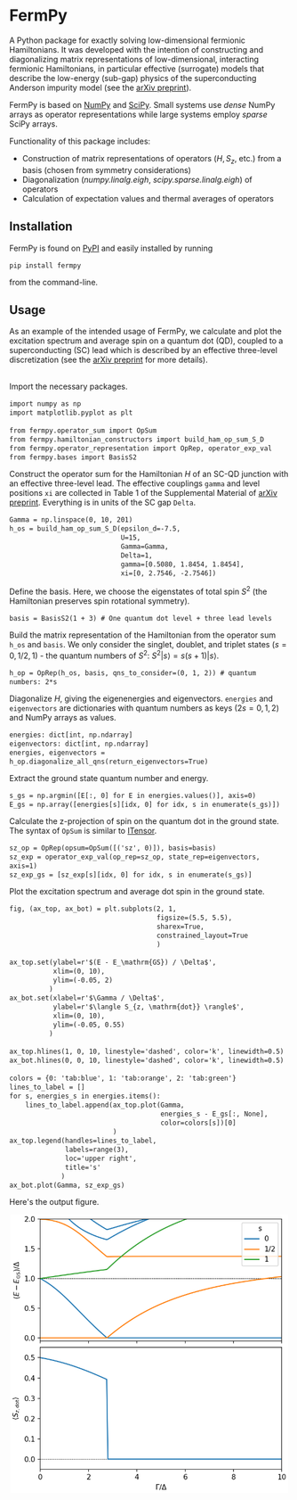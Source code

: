 # FermPy
A Python package for exactly solving low-dimensional fermionic Hamiltonians. It was developed with the intention of constructing and diagonalizing matrix representations of low-dimensional, interacting fermionic Hamiltonians, in particular effective (surrogate) models that describe the low-energy (sub-gap) physics of the superconducting Anderson impurity model (see the [arXiv preprint](https://arxiv.org/abs/2307.11646)).

FermPy is based on [NumPy](https://numpy.org/) and [SciPy](https://scipy.org/). Small systems use *dense* NumPy arrays as operator representations while large systems employ *sparse* SciPy arrays.

Functionality of this package includes:
- Construction of matrix representations of operators ($H, S_z$, etc.) from a basis (chosen from symmetry considerations)
- Diagonalization (*numpy.linalg.eigh*, *scipy.sparse.linalg.eigh*) of operators
- Calculation of expectation values and thermal averages of operators

## Installation
FermPy is found on [PyPI](https://pypi.org/project/fermpy/) and easily installed by running
```
pip install fermpy
```
from the command-line.

## Usage
As an example of the intended usage of FermPy, we calculate and plot the excitation spectrum and average spin on a quantum dot (QD), coupled to a superconducting (SC) lead which is described by an effective three-level discretization (see the [arXiv preprint](https://arxiv.org/abs/2307.11646) for more details).

<br />
Import the necessary packages.

```
import numpy as np
import matplotlib.pyplot as plt

from fermpy.operator_sum import OpSum
from fermpy.hamiltonian_constructors import build_ham_op_sum_S_D
from fermpy.operator_representation import OpRep, operator_exp_val
from fermpy.bases import BasisS2
```

Construct the operator sum for the Hamiltonian $H$ of an SC-QD junction with an effective three-level lead. The effective couplings `gamma` and level positions `xi` are collected in Table 1 of the Supplemental Material of [arXiv preprint](https://arxiv.org/abs/2307.11646). Everything is in units of the SC gap `Delta`.
```
Gamma = np.linspace(0, 10, 201)
h_os = build_ham_op_sum_S_D(epsilon_d=-7.5,
                            U=15,
                            Gamma=Gamma,
                            Delta=1,
                            gamma=[0.5080, 1.8454, 1.8454],
                            xi=[0, 2.7546, -2.7546])
```

Define the basis. Here, we choose the eigenstates of total spin $S^2$ (the Hamiltonian preserves spin rotational symmetry).
```
basis = BasisS2(1 + 3) # One quantum dot level + three lead levels
```

Build the matrix representation of the Hamiltonian from the operator sum `h_os` and `basis`. We only consider the singlet, doublet, and triplet states ($s = 0, 1/2, 1$) - the quantum numbers of $S^2$: $S^2 |s\rangle = s(s+1)|s\rangle$.
```
h_op = OpRep(h_os, basis, qns_to_consider=(0, 1, 2)) # quantum numbers: 2*s
```

Diagonalize $H$, giving the eigenenergies and eigenvectors. `energies` and `eigenvectors` are dictionaries with quantum numbers as keys ($2s = 0, 1, 2$) and NumPy arrays as values.
```
energies: dict[int, np.ndarray]
eigenvectors: dict[int, np.ndarray]
energies, eigenvectors = h_op.diagonalize_all_qns(return_eigenvectors=True)
```

Extract the ground state quantum number and energy.
```
s_gs = np.argmin([E[:, 0] for E in energies.values()], axis=0)
E_gs = np.array([energies[s][idx, 0] for idx, s in enumerate(s_gs)])
```

Calculate the z-projection of spin on the quantum dot in the ground state. The syntax of `OpSum` is similar to [ITensor](https://itensor.org/).
```
sz_op = OpRep(opsum=OpSum([('sz', 0)]), basis=basis)
sz_exp = operator_exp_val(op_rep=sz_op, state_rep=eigenvectors, axis=1)
sz_exp_gs = [sz_exp[s][idx, 0] for idx, s in enumerate(s_gs)]
```

Plot the excitation spectrum and average dot spin in the ground state.
```
fig, (ax_top, ax_bot) = plt.subplots(2, 1,
                                     figsize=(5.5, 5.5),
                                     sharex=True,
                                     constrained_layout=True
                                     )

ax_top.set(ylabel=r'$(E - E_\mathrm{GS}) / \Delta$',
           xlim=(0, 10),
           ylim=(-0.05, 2)
          )
ax_bot.set(xlabel=r'$\Gamma / \Delta$',
           ylabel=r'$\langle S_{z, \mathrm{dot}} \rangle$',
           xlim=(0, 10),
           ylim=(-0.05, 0.55)
          )

ax_top.hlines(1, 0, 10, linestyle='dashed', color='k', linewidth=0.5)
ax_bot.hlines(0, 0, 10, linestyle='dashed', color='k', linewidth=0.5)

colors = {0: 'tab:blue', 1: 'tab:orange', 2: 'tab:green'}
lines_to_label = []
for s, energies_s in energies.items():
    lines_to_label.append(ax_top.plot(Gamma,
                                      energies_s - E_gs[:, None],
                                      color=colors[s])[0]
                          )
ax_top.legend(handles=lines_to_label,
              labels=range(3),
              loc='upper right',
              title='s'
             )
ax_bot.plot(Gamma, sz_exp_gs)
```

Here's the output figure.

<p align="center">
  <img src="https://github.com/emilfrost/fermpy/blob/cd4825a47f1b91a25fe757eaf379343602534296/example.png" width="500" />
</p>

